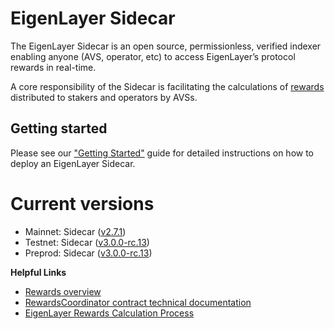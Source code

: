 # EigenLayer Sidecar

The EigenLayer Sidecar is an open source, permissionless, verified indexer enabling anyone (AVS, operator, etc) to access EigenLayer’s protocol rewards in real-time.

A core responsibility of the Sidecar is facilitating the calculations of [rewards](https://docs.eigenlayer.xyz/eigenlayer/rewards-claiming/rewards-claiming-overview) distributed to stakers and operators by AVSs.

## Getting started

Please see our ["Getting Started"](https://sidecar-docs.eigenlayer.xyz/docs/sidecar/running/getting-started) guide for detailed instructions on how to deploy an EigenLayer Sidecar.

# Current versions

* Mainnet: Sidecar ([v2.7.1](https://github.com/Layr-Labs/sidecar/releases/tag/v2.7.1))
* Testnet: Sidecar ([v3.0.0-rc.13](https://github.com/Layr-Labs/sidecar/releases/tag/v3.0.0-rc.13))
* Preprod: Sidecar ([v3.0.0-rc.13](https://github.com/Layr-Labs/sidecar/releases/tag/v3.0.0-rc.13))

**Helpful Links**

* [Rewards overview](https://docs.eigenlayer.xyz/eigenlayer/rewards-claiming/rewards-claiming-overview)
* [RewardsCoordinator contract technical documentation](https://github.com/Layr-Labs/eigenlayer-contracts/blob/dev/docs/core/RewardsCoordinator.md)
* [EigenLayer Rewards Calculation Process](https://hackmd.io/u-NHKEvtQ7m7CVDb4_42bA)


